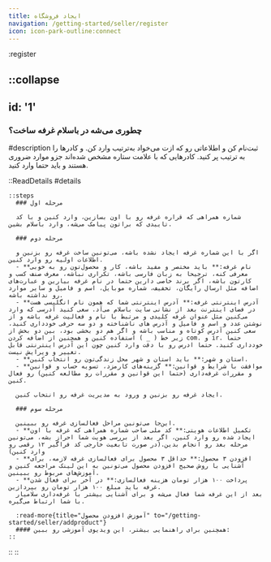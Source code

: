 ```yaml
---
title: ایجاد فروشگاه
navigation: /getting-started/seller/register
icon: icon-park-outline:connect
---
```


:register
<br>

::collapse
---
id: '1'
---
### چطوری می‌شه در باسلام غرفه‌ ساخت؟
#description
ثبت‌نام کن و اطلاعاتی رو که ازت می‌خواد به‌ترتیب وارد کن.
و کادرها را به ترتیب پر کنید. کادرهایی که با علامت ستاره مشخص شده‌اند جزو موارد ضروری هستند و باید حتما وارد کنید.

  ::ReadDetails
  #details
    <br>

    ::steps
      ### مرحله اول

      شماره همراهی که قراره غرفه رو با اون بسازین، وارد کنین و با کد تاییدی که براتون پیامک می‌شه، وارد باسلام بشین.

      ### مرحله دوم

      اگر با این شماره غرفه ایجاد نشده باشه، می‌تونین ساخت غرفه رو بزنین و اطلاعات اولیه رو وارد کنین.
      - **نام غرفه:** باید مختصر و مفید باشه، کار و محصول‌تون رو به خوبی معرفی کنه، ترجیحا به زبان فارسی باشه، تکراری نباشه، معرف صنف کسب و کارتون باشه، اگر برند خاصی دارین حتما در نام غرفه بیارین و عبارت‌های اضافه مثل ارسال رایگان، تخفیف، شماره موبایل، اسم و فامیل و سایر موارد رو نداشته باشه.
      - **آدرس اینترنتی غرفه:** آدرس اینترنتی شما که همون نام انگلیسی هست در فضای اینترنت بعد از نشانی سایت باسلام می‌آد. سعی کنید آدرسی که وارد می‌کنین مثل عنوان غرفه کلیدی و مرتبط با نام و فعالیت غرفه باشه و از نوشتن عدد و اسم و فامیل و آدرس های ناشناخته و دو سه حرفی خودداری کنید، سعی کنین آدرس کوتاه و مناسب باشه و اگر هم دو بخشی بود، بین دو بخش از زیر خط ( _ ) استفاده کنین و همچنین از اضافه کردن com. و ir. حتما خودداری کنید. حتما ادرس رو با دقت وارد کنین چون این آدرس اینترنتی قابل تغییر و ویرایش نیست.
      - **استان و شهر:** باید استان و شهر محل زندگی‌تون رو انتخاب کنین.
      - **موافقت با شرایط و قوانین:** گزینه‌های کارمزد، تسویه حساب و قوانین و مقررات غرفه‌داری (حتما این قوانین و مقررات رو مطالعه کنین) رو فعال کنین.

      ایجاد غرفه رو بزنین و ورود به مدیریت غرفه رو انتخاب کنین.

      ### مرحله سوم

      این‌جا می‌تونین مراحل فعالسازی غرفه رو ببینین.
      - **تکمیل اطلاعات هویتی:** کد ملی صاحب شماره همراهی که غرفه با اون ایجاد شده رو وارد کنین، اگر بعد از بررسی هویت شما احراز بشه، می‌تونین مرحله بعد رو انجام بدین.(در صورت تابعیت خارجی کد فراگیر ۱۲ رقمی رو وارد کنین)
      - **افزودن ۳ محصول:** حداقل ۳ محصول برای فعالسازی غرفه لازمه، برای آشنایی با روش صحیح افزودن محصول می‌تونین به این لینک مراجعه کنین و آموزش‌های مربوط رو ببینین.
      - **پرداخت ۱۰۰ هزار تومان هزینه فعالسازی:** در آخر برای فعال شدن غرفه باید مبلغ ۱۰۰ هزار تومان رو بپردازین.   
      بعد از این غرفه شما فعال می‌شه و برای آشنایی بیشتر با غرفه‌داری سلامیار با شما ارتباط می‌گیره.

      :read-more{title="آموزش افزودن محصول" to="/getting-started/seller/addproduct"}
      #### همچنین برای راهنمایی بیشتر، این ویدیوی آموزشی رو ببین:
    ::
  ::
::

